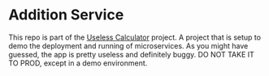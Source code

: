 # Addition Service

This repo is part of the [Useless Calculator](https://github.com/solvedevops/uselesscalculator) project. A project that is setup to demo the deployment and running of microservices. As you might have guessed, the app is pretty useless and definitely buggy. 
DO NOT TAKE IT TO PROD, except in a demo environment.